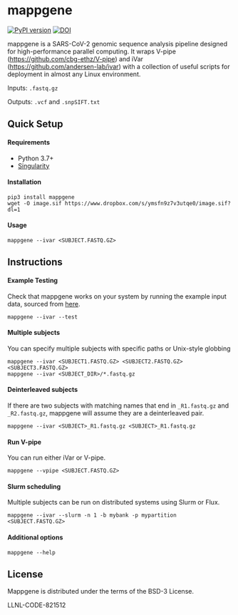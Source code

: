 mappgene
===========
[![PyPI version](https://badge.fury.io/py/mappgene.svg)](https://badge.fury.io/py/mappgene) [![DOI](https://zenodo.org/badge/367142630.svg)](https://zenodo.org/badge/latestdoi/367142630)

mappgene is a SARS-CoV-2 genomic sequence analysis pipeline designed for high-performance parallel computing. It wraps V-pipe (https://github.com/cbg-ethz/V-pipe) and iVar (https://github.com/andersen-lab/ivar) with a collection of useful scripts for deployment in almost any Linux environment.

Inputs: `.fastq.gz`

Outputs: `.vcf` and `.snpSIFT.txt`


## Quick Setup

#### Requirements

* Python 3.7+
* [Singularity](https://sylabs.io/guides/3.5/user-guide/index.html)

#### Installation
```
pip3 install mappgene
wget -O image.sif https://www.dropbox.com/s/ymsfn9z7v3utqe0/image.sif?dl=1
```

#### Usage
```
mappgene --ivar <SUBJECT.FASTQ.GZ>
```

## Instructions

#### Example Testing
Check that mappgene works on your system by running the example input data, sourced from [here](https://github.com/cbg-ethz/V-pipe/tree/master/tests/data/sars-cov-2/pos_MN908947_3_1/20200729/raw_data).
```
mappgene --ivar --test
```

#### Multiple subjects
You can specify multiple subjects with specific paths or Unix-style globbing
```
mappgene --ivar <SUBJECT1.FASTQ.GZ> <SUBJECT2.FASTQ.GZ> <SUBJECT3.FASTQ.GZ>
mappgene --ivar <SUBJECT_DIR>/*.fastq.gz
```

#### Deinterleaved subjects
If there are two subjects with matching names that end in `_R1.fastq.gz` and `_R2.fastq.gz`, mappgene will assume they are a deinterleaved pair.
```
mappgene --ivar <SUBJECT>_R1.fastq.gz <SUBJECT>_R1.fastq.gz
```

#### Run V-pipe
You can run either iVar or V-pipe.
```
mappgene --vpipe <SUBJECT.FASTQ.GZ>
```

#### Slurm scheduling
Multiple subjects can be run on distributed systems using Slurm or Flux.
```
mappgene --ivar --slurm -n 1 -b mybank -p mypartition <SUBJECT.FASTQ.GZ>
```

#### Additional options
```
mappgene --help
```

License
-------
Mappgene is distributed under the terms of the BSD-3 License.

LLNL-CODE-821512
